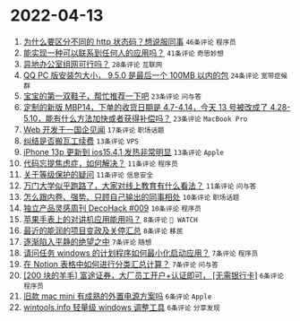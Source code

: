 # 2022-04-13

1. [为什么要区分不同的 http 状态码？想说服同事](https://www.v2ex.com/t/846679) `46条评论` `程序员`
1. [能实现一种可以联系到任何人的应用吗？](https://www.v2ex.com/t/846666) `41条评论` `奇思妙想`
1. [异地办公室组网可行吗？](https://www.v2ex.com/t/846662) `28条评论` `互联网`
1. [QQ PC 版安装包大小， 9.5.0 是最后一个 100MB 以内的包](https://www.v2ex.com/t/846650) `24条评论` `宽带症候群`
1. [宝宝的第一双鞋子，帮忙推荐一下吧](https://www.v2ex.com/t/846668) `23条评论` `问与答`
1. [定制的新版 MBP14，下单的收货日期是 4.7-4.14，今天 13 号被改成了 4.28-5.10，能有什么方法加快或者获得补偿吗？](https://www.v2ex.com/t/846653) `23条评论` `MacBook Pro`
1. [Web 开发于一国企见闻](https://www.v2ex.com/t/846669) `17条评论` `职场话题`
1. [纠结是否搬瓦工续费](https://www.v2ex.com/t/846693) `13条评论` `VPS`
1. [iPhone 13p 更新到 ios15.4.1 发热非常明显](https://www.v2ex.com/t/846686) `13条评论` `Apple`
1. [代码忘提焦虑症，如何解决？](https://www.v2ex.com/t/846702) `11条评论` `程序员`
1. [关于等级保护的疑问](https://www.v2ex.com/t/846685) `11条评论` `信息安全`
1. [万门大学似乎跑路了，大家对线上教育有什么看法？](https://www.v2ex.com/t/846649) `11条评论` `问与答`
1. [怎么跟内卷、强势、只顾自己输出的同事相处](https://www.v2ex.com/t/846667) `10条评论` `职场话题`
1. [独立产品灵感周刊 DecoHack #009](https://www.v2ex.com/t/846663) `10条评论` `程序员`
1. [苹果手表上的对讲机应用能用吗？](https://www.v2ex.com/t/846665) `8条评论` ` WATCH`
1. [最近的能润的项目变政及关停汇总](https://www.v2ex.com/t/846658) `8条评论` `移民`
1. [逐渐陷入平静的绝望之中](https://www.v2ex.com/t/846689) `7条评论` `随想`
1. [请问任务 windows 的计划程序如何最小化启动应用？](https://www.v2ex.com/t/846664) `7条评论` `程序员`
1. [在 Notion 表格中如何进行分类汇总计算？](https://www.v2ex.com/t/846657) `7条评论` `问与答`
1. [[200 块的羊毛] 富途证券，大厂员工开户+认证即可， [无需银行卡]](https://www.v2ex.com/t/846692) `6条评论` `程序员`
1. [旧款 mac mini 有成熟的外置电源方案吗](https://www.v2ex.com/t/846690) `6条评论` `Apple`
1. [wintools.info 轻量级 windows 调整工具](https://www.v2ex.com/t/846654) `6条评论` `分享发现`
